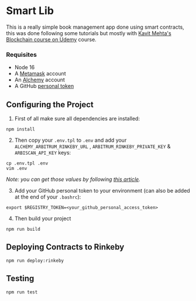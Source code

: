 # Smart Lib

This is a really simple book management app done using smart contracts, this was done following some tutorials but mostly with [Kavit Mehta's Blockchain course on Udemy](https://www.udemy.com/share/1061Ng3@uyg6_AQ71yF0zQWLlqBSZLXm9eToRk9U3i3poXxdVCUNR6qzSTJgaN0cQOe_dLP-bA==/) course.

### Requisites

- Node 16
- A [Metamask](https://metamask.io/) account
- An [Alchemy](https://www.alchemy.com/) account
- A GitHub [personal token](https://docs.github.com/en/enterprise-cloud@latest/authentication/keeping-your-account-and-data-secure/creating-a-personal-access-token)

## Configuring the Project

1. First of all make sure all dependencies are installed:

```
npm install
```

2. Then copy your `.env.tpl` to `.env` and add your `ALCHEMY_ARBITRUM_RINKEBY_URL` , `ARBITRUM_RINKEBY_PRIVATE_KEY` & `ARBISCAN_API_KEY` keys:

```
cp .env.tpl .env
vim .env
```

_Note: you can get those values by following [this article](https://docs.alchemy.com/alchemy/introduction/getting-started/sending-txs#6.-create-the-.env-file)._

3. Add your GitHub personal token to your environment (can also be added at the end of your `.bashrc`):

```
export $REGISTRY_TOKEN=<your_github_personal_access_token>
```

4.  Then build your project

```
npm run build
```

## Deploying Contracts to Rinkeby

```
npm run deploy:rinkeby
```

## Testing

```
npm run test
```